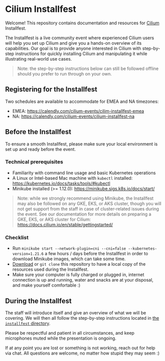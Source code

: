 # Cilium Installfest

Welcome! This repository contains documentation and resources for [Cilium](https://github.com/cilium/cilium) Installfest.

The Installfest is a live community event where experienced Cilium users will help you set up Cilium and give you a hands-on overview of its capabilities.
Our goal is to provide anyone interested in Cilium with step-by-step instructions for quickly installing Cilium and manipulating it while illustrating real-world use cases.

> Note: the step-by-step instructions below can still be followed offline should you prefer to run through on your own.

## Registering for the Installfest

Two schedules are available to accommodate for EMEA and NA timezones:

- EMEA: https://calendly.com/cilium-events/cilim-installfest-emea
- NA: https://calendly.com/cilium-events/cilium-installfest-na

## Before the Installfest

To ensure a smooth Installfest, please make sure your local environment is set up and ready before the event.

### Technical prerequisites

- Familiarity with command line usage and basic Kubernetes operations
- A Linux or Intel-based Mac machine with `kubectl` installed: https://kubernetes.io/docs/tasks/tools/#kubectl
- Minikube installed (>= 1.12.0): https://minikube.sigs.k8s.io/docs/start/

> Note: while we strongly recommend using Minikube, the Installfest may also be followed on any GKE, EKS, or AKS cluster, though you will not get support from the staff in case of cluster-related issues during the event.
> See our documentation for more details on preparing a GKE, EKS, or AKS cluster for Cilium: https://docs.cilium.io/en/stable/gettingstarted/

### Checklist

- Run `minikube start --network-plugin=cni --cni=false --kubernetes-version=1.21.6` a few hours / days before the Installfest in order to download Minikube images, which can take some time.
- [Download](https://github.com/cilium/installfest/archive/refs/heads/main.zip) or `git clone` this repository to have a local copy of the resources used during the Installfest.
- Make sure your computer is fully charged or plugged in, internet connection is up and running, water and snacks are at your disposal, and make yourself comfortable :)

## During the Installfest

The staff will introduce itself and give an overview of what we will be covering.
We will then all follow the step-by-step instructions located in [the `installfest` directory](./installfest).

Please be respectful and patient in all circumstances, and keep microphones muted while the presentation is ongoing.

If at any point you are lost or something is not working, reach out for help via chat.
All questions are welcome, no matter how stupid they may seem :)
